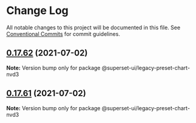 # Change Log

All notable changes to this project will be documented in this file.
See [Conventional Commits](https://conventionalcommits.org) for commit guidelines.

## [0.17.62](https://github.com/apache-superset/superset-ui/compare/v0.17.61...v0.17.62) (2021-07-02)

**Note:** Version bump only for package @superset-ui/legacy-preset-chart-nvd3





## [0.17.61](https://github.com/apache-superset/superset-ui/compare/v0.17.60...v0.17.61) (2021-07-02)

**Note:** Version bump only for package @superset-ui/legacy-preset-chart-nvd3
